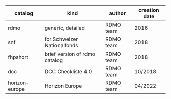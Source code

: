 | catalog        | kind                          | author    | creation date |
| -------------- | ----------------------------- | --------- | ------------- |
| rdmo           | generic, detailed             | RDMO team | 2016          |
| snf            | for Schweizer Nationalfonds   | RDMO team | 2018          |
| fhpshort       | brief version of rdmo catalog | RDMO team | 2018          |
| dcc            | DCC Checkliste 4.0            | RDMO team | 10/2018       |
| horizon-europe | Horizon Europe                | RDMO team | 04/2022       |